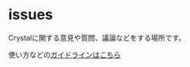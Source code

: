 # issues

Crystalに関する意見や質問、議論などをする場所です。

使い方などの[ガイドラインはこちら](https://github.com/crystal-jp/issues/wiki/Guideline)
